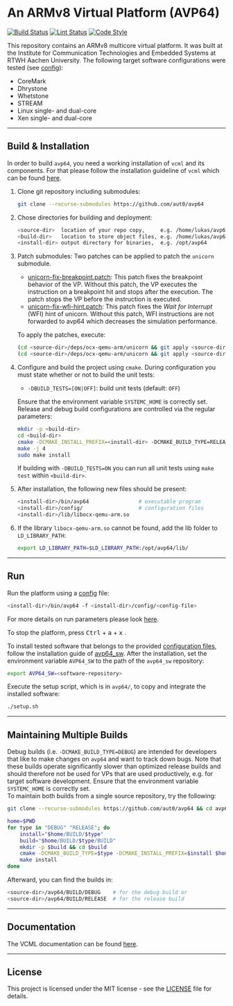 # An ARMv8 Virtual Platform (AVP64)

[![Build Status](https://github.com/aut0/avp64/workflows/cmake/badge.svg?event=push)](https://github.com/aut0/avp64/actions/workflows/cmake.yml)
[![Lint Status](https://github.com/aut0/avp64/workflows/lint/badge.svg?event=push)](https://github.com/aut0/avp64/actions/workflows/lint.yml)
[![Code Style](https://github.com/aut0/avp64/workflows/style/badge.svg?event=push)](https://github.com/aut0/avp64/actions/workflows/style.yml)

This repository contains an ARMv8 multicore virtual platform.
It was built at the Institute for Communication Technologies and Embedded Systems at RTWH Aachen University.
The following target software configurations were tested (see [config](config/)):

- CoreMark
- Dhrystone
- Whetstone
- STREAM
- Linux single- and dual-core
- Xen single- and dual-core

----

## Build & Installation

In order to build `avp64`, you need a working installation of `vcml` and its components.
For that please follow the installation guideline of `vcml` which can be found [here](https://github.com/machineware-gmbh/vcml).

1. Clone git repository including submodules:

    ```bash
    git clone --recurse-submodules https://github.com/aut0/avp64
    ```

2. Chose directories for building and deployment:

    ```bash
    <source-dir>  location of your repo copy,     e.g. /home/lukas/avp64
    <build-dir>   location to store object files, e.g. /home/lukas/avp64/BUILD
    <install-dir> output directory for binaries,  e.g. /opt/avp64
    ```

3. Patch submodules: Two patches can be applied to patch the `unicorn` submodule.

    - [unicorn-fix-breakpoint.patch](./patches/unicorn-fix-breakpoint.patch): This patch fixes the breakpoint behavior of the VP.
    Without this patch, the VP executes the instruction on a breakpoint hit and stops after the execution.
    The patch stops the VP before the instruction is executed.
    - [unicorn-fix-wfi-hint.patch](./patches/unicorn-fix-wfi-hint.patch): This patch fixes the *Wait for Interrupt* (WFI) hint of unicorn.
    Without this patch, WFI instructions are not forwarded to avp64 which decreases the simulation performance.

    To apply the patches, execute:

    ```bash
    (cd <source-dir>/deps/ocx-qemu-arm/unicorn && git apply <source-dir>/patches/unicorn-fix-breakpoint.patch)
    (cd <source-dir>/deps/ocx-qemu-arm/unicorn && git apply <source-dir>/patches/unicorn-fix-wfi-hint.patch)

    ```

4. Configure and build the project using `cmake`. During configuration you must
   state whether or not to build the unit tests:

     - `-DBUILD_TESTS=[ON|OFF]`: build unit tests (default: `OFF`)

   Ensure that the environment variable `SYSTEMC_HOME` is correctly set.
   Release and debug build configurations are controlled via the regular
   parameters:

   ```bash
   mkdir -p <build-dir>
   cd <build-dir>
   cmake -DCMAKE_INSTALL_PREFIX=<install-dir> -DCMAKE_BUILD_TYPE=RELEASE <source-dir>
   make -j 4
   sudo make install
   ```

   If building with `-DBUILD_TESTS=ON` you can run all unit tests using
   `make test` within `<build-dir>`.

5. After installation, the following new files should be present:

    ```bash
    <install-dir>/bin/avp64                # executable program
    <install-dir>/config/                  # configuration files
    <install-dir>/lib/libocx-qemu-arm.so 
    ```

6. If the library `libocx-qemu-arm.so` cannot be found, add the lib folder to `LD_LIBRARY_PATH`:

    ```bash
    export LD_LIBRARY_PATH=$LD_LIBRARY_PATH:/opt/avp64/lib/
    ```

----

## Run

Run the platform using a [config](config/) file:

```bash
<install-dir>/bin/avp64 -f <install-dir>/config/<config-file>
```

For more details on run parameters please look [here](https://github.com/machineware-gmbh/vcml).  


To stop the platform, press <kbd>Ctrl</kbd> + <kbd>a</kbd> + <kbd>x</kbd> .

To install tested software that belongs to the provided [configuration files](config/), follow the installation guide of [avp64_sw](https://github.com/aut0/avp64_sw).
After the installation, set the environment variable `AVP64_SW` to the path of the `avp64_sw` repository:

```bash
export AVP64_SW=<software-repository>
```

Execute the setup script, which is in `avp64/`, to copy and integrate the installed software:  

```bash
./setup.sh
```

----

## Maintaining Multiple Builds

Debug builds (i.e. `-DCMAKE_BUILD_TYPE=DEBUG`) are intended for developers
that like to make changes on `avp64` and want to track down bugs.
Note that these builds operate significantly slower than optimized release
builds and should therefore not be used for VPs that are used productively,
e.g. for target software development.
Ensure that the environment variable `SYSTEMC_HOME` is correctly set.  
To maintain both builds from a single source repository, try the following:

```bash
git clone --recurse-submodules https://github.com/aut0/avp64 && cd avp64  

home=$PWD
for type in "DEBUG" "RELEASE"; do
    install="$home/BUILD/$type"
    build="$home/BUILD/$type/BUILD"
    mkdir -p $build && cd $build
    cmake -DCMAKE_BUILD_TYPE=$type -DCMAKE_INSTALL_PREFIX=$install $home
    make install
done
```

Afterward, you can find the builds in:

```bash
<source-dir>/avp64/BUILD/DEBUG    # for the debug build or
<source-dir>/avp64/BUILD/RELEASE  # for the release build
```

----

## Documentation

The VCML documentation can be found
[here](https://github.com/machineware-gmbh/vcml).

----

## License

This project is licensed under the MIT license - see the
[LICENSE](LICENSE) file for details.
